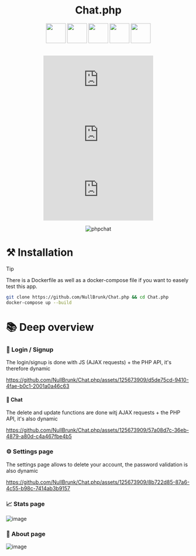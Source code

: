 <div align="center">
   
# Chat.php  

<div>
 <img width="54" src="https://github.com/user-attachments/assets/59de89f6-6cc0-4ebc-8208-00f8db39d323">
 
 <img width="54" src="https://github.com/user-attachments/assets/0fbab25d-8122-4913-b780-9757d9fad54e">

 <img width="54" src="https://github.com/user-attachments/assets/200b7a6d-9ff5-49e6-874e-065f86636e1e">

 <img width="54" src="https://github.com/user-attachments/assets/f5730ce2-bbc4-43cc-851b-b5f20e606737">
 
 <img width="54" src="https://github.com/user-attachments/assets/a2554b15-1528-4e29-8769-1413366eba77">
</div>

<br/> 

![GitHub top language](https://img.shields.io/github/languages/top/NullBrunk/Chat.php?style=for-the-badge)
![GitHub commit activity](https://img.shields.io/github/commit-activity/m/NullBrunk/Chat.php?style=for-the-badge)
![repo size](https://img.shields.io/github/repo-size/NullBrunk/Chat.php?style=for-the-badge)


![phpchat](https://github.com/NullBrunk/Chat.php/assets/125673909/eabe391b-88f3-4b9c-9545-975cdaee98d1)

</div>


# ⚒️ Installation

> [!TIP]
> There is a Dockerfile as well as a docker-compose file if you want to easely test this app.

```bash
git clone https://github.com/NullBrunk/Chat.php && cd Chat.php
docker-compose up --build
```

# 📚 Deep overview

### 🔐 Login / Signup

The login/signup is done with JS (AJAX requests) + the PHP API, it's therefore dynamic 

https://github.com/NullBrunk/Chat.php/assets/125673909/d5de75cd-9410-4fae-b0c1-2001a0a46c63

#### 💬 Chat

The delete and update functions are done witj AJAX requests + the PHP API, it's also dynamic

https://github.com/NullBrunk/Chat.php/assets/125673909/57a08d7c-36eb-4879-a80d-c4a467fbe4b5

### ⚙️ Settings page

The settings page allows to delete your account, the password validation is also dynamic

https://github.com/NullBrunk/Chat.php/assets/125673909/8b722d85-87a6-4c55-b98c-7414ab3b9157

### 📈 Stats page 
![image](https://github.com/NullBrunk/Chat.php/assets/125673909/5a893e6b-773b-4707-b018-0451eef32524)

### 🔎 About page
![image](https://github.com/NullBrunk/Chat.php/assets/125673909/3e59c72d-0ccd-4fbf-ad60-e1d4d3c2d5fa)






